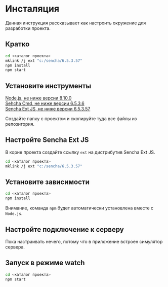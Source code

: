 
Инсталяция
==========

Данная инструкция рассказывает как настроить окружение для разработки проекта.

Кратко
-------------------------

```bash
cd <каталог проекта>
mklink /j ext "c:/sencha/6.5.3.57"
npm install
npm start
```

Установите инструменты
-------------------------

[Node.js, не ниже версии 8.10.0](https://nodejs.org/)  
[Sehcha Cmd, не ниже версии 6.5.3.6](https://www.sencha.com/products/sencha-cmd/)  
[Sencha Ext JS, не ниже версии 6.5.3.57](https://www.sencha.com/products/extjs/)  

Создайте папку с проектом и скопируйте туда все файлы из репозитория.

Настройте Sencha Ext JS
--------------------------

В корне проекта создайте ссылку `ext` на дистрибутив Sencha Ext JS.

```bash
cd <каталог проекта>
mklink /j ext "c:/sencha/6.5.3.57"
```

Установите зависимости
-------------------------

```bash
cd <каталог проекта>
npm install
```

Внимание, команда `npm` будет автоматически установлена вместе с `Node.js`.

Настройте подключение к серверу
----------------------------------

Пока настраивать нечего, потому что в приложение встроен симулятор сервера.


Запуск в режиме watch
----------------------------------

```bash
cd <каталог проекта>
npm start
```

